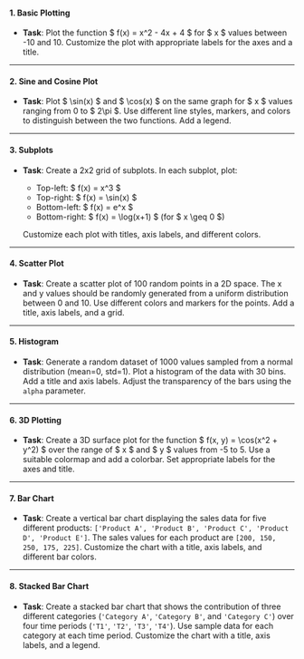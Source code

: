  
#### **1. Basic Plotting**
- **Task**: Plot the function $ f(x) = x^2 - 4x + 4 $ for $ x $ values between -10 and 10. Customize the plot with appropriate labels for the axes and a title.

---

#### **2. Sine and Cosine Plot**
- **Task**: Plot $ \sin(x) $ and $ \cos(x) $ on the same graph for $ x $ values ranging from 0 to $ 2\pi $. Use different line styles, markers, and colors to distinguish between the two functions. Add a legend.

---

#### **3. Subplots**
- **Task**: Create a 2x2 grid of subplots. In each subplot, plot:
  - Top-left: $ f(x) = x^3 $
  - Top-right: $ f(x) = \sin(x) $
  - Bottom-left: $ f(x) = e^x $
  - Bottom-right: $ f(x) = \log(x+1) $ (for $ x \geq 0 $)

  Customize each plot with titles, axis labels, and different colors.

---

#### **4. Scatter Plot**
- **Task**: Create a scatter plot of 100 random points in a 2D space. The x and y values should be randomly generated from a uniform distribution between 0 and 10. Use different colors and markers for the points. Add a title, axis labels, and a grid.

---

#### **5. Histogram**
- **Task**: Generate a random dataset of 1000 values sampled from a normal distribution (mean=0, std=1). Plot a histogram of the data with 30 bins. Add a title and axis labels. Adjust the transparency of the bars using the `alpha` parameter.


---

#### **6. 3D Plotting**
- **Task**: Create a 3D surface plot for the function $ f(x, y) = \cos(x^2 + y^2) $ over the range of $ x $ and $ y $ values from -5 to 5. Use a suitable colormap and add a colorbar. Set appropriate labels for the axes and title.

---

#### **7. Bar Chart**
- **Task**: Create a vertical bar chart displaying the sales data for five different products: `['Product A', 'Product B', 'Product C', 'Product D', 'Product E']`. The sales values for each product are `[200, 150, 250, 175, 225]`. Customize the chart with a title, axis labels, and different bar colors.


---

#### **8. Stacked Bar Chart**
- **Task**: Create a stacked bar chart that shows the contribution of three different categories (`'Category A'`, `'Category B'`, and `'Category C'`) over four time periods (`'T1'`, `'T2'`, `'T3'`, `'T4'`). Use sample data for each category at each time period. Customize the chart with a title, axis labels, and a legend.
